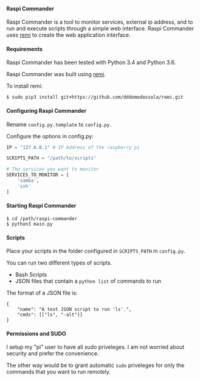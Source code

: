 #### Raspi Commander

Raspi Commander is a tool to monitor services, external ip address, and to run and execute scripts through a simple web interface. Raspi Commander uses [remi](https://github.com/dddomodossola/remi) to create the web application interface.

#### Requirements

Raspi Commander has been tested with Python 3.4 and Python 3.6.

Raspi Commander was built using [remi](https://github.com/dddomodossola/remi).

To install remi:

`$ sudo pip3 install git+https://github.com/dddomodossola/remi.git`

#### Configuring Raspi Commander

Rename `config.py.template` to `config.py`.

Configure the options in config.py:

```python
IP = "127.0.0.1" # IP Address of the raspberry pi

SCRIPTS_PATH = "/path/to/scripts"

# The services you want to monitor
SERVICES_TO_MONITOR = [
    'samba',
    'ssh'
]
```

#### Starting Raspi Commander

```
$ cd /path/raspi-commander
$ python3 main.py
```

#### Scripts

Place your scripts in the folder configured in `SCRIPTS_PATH` in `config.py`.

You can run two different types of scripts.

*   Bash Scripts
*   JSON files that contain a `python list` of commands to run

The format of a JSON file is:

```
{
    "name": "A test JSON script to run 'ls'.",
    "cmds": [["ls", "-alt"]]
}
```

#### Permissions and SUDO

I setup my "pi" user to have all sudo priveleges. I am not worried about security and prefer the convenience.

The other way would be to grant automatic `sudo` priveleges for only the commands that you want to run remotely.
